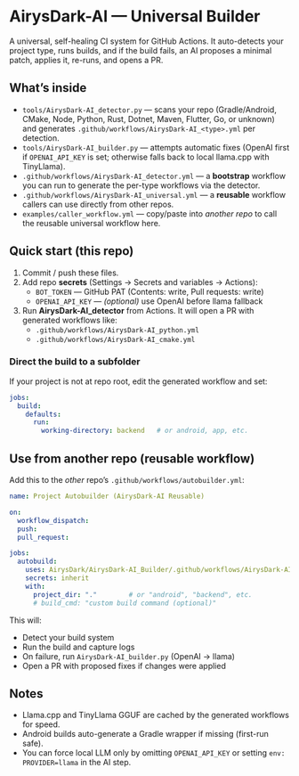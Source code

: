 # AirysDark-AI — Universal Builder

A universal, self-healing CI system for GitHub Actions. It auto-detects your project type, runs builds, and if the build fails, an AI proposes a minimal patch, applies it, re-runs, and opens a PR.

## What’s inside
- `tools/AirysDark-AI_detector.py` — scans your repo (Gradle/Android, CMake, Node, Python, Rust, Dotnet, Maven, Flutter, Go, or unknown) and generates `.github/workflows/AirysDark-AI_<type>.yml` per detection.
- `tools/AirysDark-AI_builder.py` — attempts automatic fixes (OpenAI first if `OPENAI_API_KEY` is set; otherwise falls back to local llama.cpp with TinyLlama).
- `.github/workflows/AirysDark-AI_detector.yml` — a **bootstrap** workflow you can run to generate the per-type workflows via the detector.
- `.github/workflows/AirysDark-AI_universal.yml` — a **reusable** workflow callers can use directly from other repos.
- `examples/caller_workflow.yml` — copy/paste into *another repo* to call the reusable universal workflow here.

## Quick start (this repo)
1. Commit / push these files.
2. Add repo **secrets** (Settings → Secrets and variables → Actions):
   - `BOT_TOKEN` — GitHub PAT (Contents: write, Pull requests: write)
   - `OPENAI_API_KEY` — *(optional)* use OpenAI before llama fallback
3. Run **AirysDark-AI_detector** from Actions. It will open a PR with generated workflows like:
   - `.github/workflows/AirysDark-AI_python.yml`
   - `.github/workflows/AirysDark-AI_cmake.yml`

### Direct the build to a subfolder
If your project is not at repo root, edit the generated workflow and set:
```yaml
jobs:
  build:
    defaults:
      run:
        working-directory: backend   # or android, app, etc.
```

## Use from another repo (reusable workflow)
Add this to the *other* repo’s `.github/workflows/autobuilder.yml`:
```yaml
name: Project Autobuilder (AirysDark-AI Reusable)

on:
  workflow_dispatch:
  push:
  pull_request:

jobs:
  autobuild:
    uses: AirysDark/AirysDark-AI_Builder/.github/workflows/AirysDark-AI_universal.yml@main
    secrets: inherit
    with:
      project_dir: "."        # or "android", "backend", etc.
      # build_cmd: "custom build command (optional)"
```

This will:
- Detect your build system
- Run the build and capture logs
- On failure, run `AirysDark-AI_builder.py` (OpenAI → llama)
- Open a PR with proposed fixes if changes were applied

## Notes
- Llama.cpp and TinyLlama GGUF are cached by the generated workflows for speed.
- Android builds auto-generate a Gradle wrapper if missing (first-run safe).
- You can force local LLM only by omitting `OPENAI_API_KEY` or setting `env: PROVIDER=llama` in the AI step.
